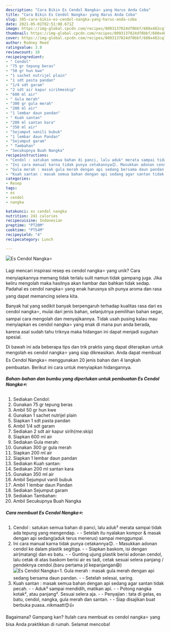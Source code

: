 ```yaml
---
description: "Cara Bikin Es Cendol Nangka⭐ yang Harus Anda Coba"
title: "Cara Bikin Es Cendol Nangka⭐ yang Harus Anda Coba"
slug: 385-cara-bikin-es-cendol-nangka-yang-harus-anda-coba
date: 2021-05-01T02:51:08.671Z
image: https://img-global.cpcdn.com/recipes/8093137024df0bbf/680x482cq70/es-cendol-nangka⭐-foto-resep-utama.jpg
thumbnail: https://img-global.cpcdn.com/recipes/8093137024df0bbf/680x482cq70/es-cendol-nangka⭐-foto-resep-utama.jpg
cover: https://img-global.cpcdn.com/recipes/8093137024df0bbf/680x482cq70/es-cendol-nangka⭐-foto-resep-utama.jpg
author: Rodney Reed
ratingvalue: 3.8
reviewcount: 10
recipeingredient:
- " Cendol"
- "75 gr tepung beras"
- "50 gr hun kwe"
- "1 sachet nutrijel plain"
- "1 sdt pasta pandan"
- "1/4 sdt garam"
- "2 sdt air kapur sirihmeskip"
- "600 ml air"
- " Gula merah"
- "300 gr gula merah"
- "200 ml air"
- "1 lembar daun pandan"
- " Kuah santan"
- "200 ml santan kara"
- "350 ml air"
- "Sejumput vanili bubuk"
- "1 lembar daun Pandan"
- "Sejumput garam"
- " Tambahan"
- "Secukupnya Buah Nangka"
recipeinstructions:
- "Cendol : satukan semua bahan di panci, lalu aduk² merata sampai tidak ada tepung yang mengendap.  Setelah itu nyalakan kompor &amp; masak dengan api sedang(aduk terus menerus) sampai menggumpal."
- "Ini cara manual karna tidak punya cetakannya😊. Masukkan adonan cendol ke dalam plastik segitiga.   Siapkan baskom, isi dengan air(matang) dan es batu.  Gunting ujung plastik berisi adonan cendol, lalu cetak di atas baskom berisi air es tadi, cetak sesuai selera panjang / pendeknya cendol.(baru pertama jd kepanjangan😄)"
- "Gula merah : masak gula merah dengan api sedang bersama daun pandan.   Setelah selesai, saring."
- "Kuah santan : masak semua bahan dengan api sedang agar santan tidak pecah.   Aduk² sampai mendidih, matikan api.   Potong nangka kotak², atau panjang². Sesuai selera aja.   Penyajian : tata di gelas, es batu, cendol, nangka, gula merah dan santan.  Siap disajikan buat berbuka puasa..nikmaatt😊👍"
categories:
- Resep
tags:
- es
- cendol
- nangka

katakunci: es cendol nangka 
nutrition: 241 calories
recipecuisine: Indonesian
preptime: "PT20M"
cooktime: "PT54M"
recipeyield: "4"
recipecategory: Lunch

---
```



![Es Cendol Nangka⭐](https://img-global.cpcdn.com/recipes/8093137024df0bbf/680x482cq70/es-cendol-nangka⭐-foto-resep-utama.jpg)

Lagi mencari inspirasi resep es cendol nangka⭐ yang unik? Cara menyiapkannya memang tidak terlalu sulit namun tidak gampang juga. Jika keliru mengolah maka hasilnya akan hambar dan bahkan tidak sedap. Padahal es cendol nangka⭐ yang enak harusnya sih punya aroma dan rasa yang dapat memancing selera kita.

Banyak hal yang sedikit banyak berpengaruh terhadap kualitas rasa dari es cendol nangka⭐, mulai dari jenis bahan, selanjutnya pemilihan bahan segar, sampai cara mengolah dan menyajikannya. Tidak usah pusing kalau mau menyiapkan es cendol nangka⭐ yang enak di mana pun anda berada, karena asal sudah tahu triknya maka hidangan ini dapat menjadi suguhan spesial.




Di bawah ini ada beberapa tips dan trik praktis yang dapat diterapkan untuk mengolah es cendol nangka⭐ yang siap dikreasikan. Anda dapat membuat Es Cendol Nangka⭐ menggunakan 20 jenis bahan dan 4 langkah pembuatan. Berikut ini cara untuk menyiapkan hidangannya.

<!--inarticleads1-->

##### Bahan-bahan dan bumbu yang diperlukan untuk pembuatan Es Cendol Nangka⭐:

1. Sediakan  Cendol:
1. Gunakan 75 gr tepung beras
1. Ambil 50 gr hun kwe
1. Gunakan 1 sachet nutrijel plain
1. Siapkan 1 sdt pasta pandan
1. Ambil 1/4 sdt garam
1. Sediakan 2 sdt air kapur sirih(me:skip)
1. Siapkan 600 ml air
1. Sediakan  Gula merah:
1. Gunakan 300 gr gula merah
1. Siapkan 200 ml air
1. Siapkan 1 lembar daun pandan
1. Sediakan  Kuah santan:
1. Sediakan 200 ml santan kara
1. Gunakan 350 ml air
1. Ambil Sejumput vanili bubuk
1. Ambil 1 lembar daun Pandan
1. Sediakan Sejumput garam
1. Sediakan  Tambahan:
1. Ambil Secukupnya Buah Nangka




<!--inarticleads2-->

##### Cara membuat Es Cendol Nangka⭐:

1. Cendol : satukan semua bahan di panci, lalu aduk² merata sampai tidak ada tepung yang mengendap. -  - Setelah itu nyalakan kompor &amp; masak dengan api sedang(aduk terus menerus) sampai menggumpal.
1. Ini cara manual karna tidak punya cetakannya😊. - Masukkan adonan cendol ke dalam plastik segitiga.  -  - Siapkan baskom, isi dengan air(matang) dan es batu. -  - Gunting ujung plastik berisi adonan cendol, lalu cetak di atas baskom berisi air es tadi, cetak sesuai selera panjang / pendeknya cendol.(baru pertama jd kepanjangan😄)
<img src="//assets-global.cpcdn.com/assets/icons/button_play-2c75c40dde080a61004c1f40b05d8f140eaff45d7e9e6481dc71c63d2e7c4909.png" alt="Es Cendol Nangka⭐">1. Gula merah : masak gula merah dengan api sedang bersama daun pandan.  -  - Setelah selesai, saring.
1. Kuah santan : masak semua bahan dengan api sedang agar santan tidak pecah.  -  - Aduk² sampai mendidih, matikan api.  -  - Potong nangka kotak², atau panjang². Sesuai selera aja.  -  - Penyajian : tata di gelas, es batu, cendol, nangka, gula merah dan santan. -  - Siap disajikan buat berbuka puasa..nikmaatt😊👍




Bagaimana? Gampang kan? Itulah cara membuat es cendol nangka⭐ yang bisa Anda praktikkan di rumah. Selamat mencoba!
